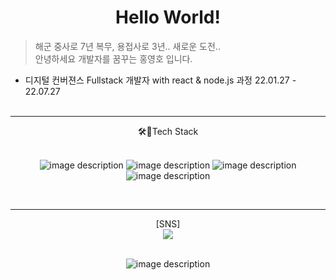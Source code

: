 <!-- heading -->
# <div align="center">Hello World!</div>

<!-- text about me -->

> 해군 중사로 7년 복무, 용접사로 3년.. 새로운 도전..</br>
>  안녕하세요 개발자를 꿈꾸는 홍영호 입니다. 

* 디지털 컨버젼스 Fullstack 개발자 with react & node.js 과정 22.01.27 - 22.07.27<br/><br/>


___
<div align="center">
🛠🔐Tech Stack
<br/><br/>

![image description](https://img.shields.io/badge/-HTML-blue)
![image description](https://img.shields.io/badge/-CSS-yellow)
![image description](https://img.shields.io/badge/-JavaScript-red)
![image description](https://img.shields.io/badge/-React-ff69b4)
</div>

<br/>

___


<div align="center"> 
[SNS]
<br/>
<a href="https://www.instagram.com/daldon123/?hl=ko" target="_blank"><img src="https://img.shields.io/badge/instargram-E4405F?style=flat-square&logo=Instagram&logoColor=white"/></a>
</div>
<br/>

<div align="center">
  
![image description](https://mblogthumb-phinf.pstatic.net/MjAyMDA2MTBfMjkz/MDAxNTkxNzg5MDU3MTQy.U7NhsMZWLnwRNRGOJUFdImVHJvWa99uH51yun4rZC0Eg.rnZAD_vJXvz3JsOW9_Je_yWaXjmm6sAYuZGqGJ6pNf4g.GIF.ljy03100/IMG_0598.GIF?type=w800)
  
</div>
